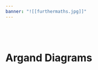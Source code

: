 ```yaml
---
banner: "![[furthermaths.jpg]]"
---
```

<div class="title">​</div>
<div class="title">​</div>

# Argand Diagrams

